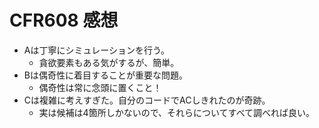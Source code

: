# CFR608 感想

- Aは丁寧にシミュレーションを行う。
  - 貪欲要素もある気がするが、簡単。
- Bは偶奇性に着目することが重要な問題。
  - 偶奇性は常に念頭に置くこと！
- Cは複雑に考えすぎた。自分のコードでACしきれたのが奇跡。
  - 実は候補は4箇所しかないので、それらについてすべて調べれば良い。

